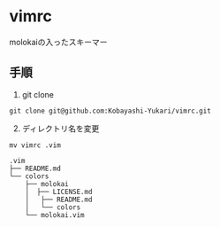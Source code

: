 # vimrc

molokaiの入ったスキーマー

## 手順

1. git clone

```
git clone git@github.com:Kobayashi-Yukari/vimrc.git
```

2. ディレクトリ名を変更

```
mv vimrc .vim
```

```
.vim
├── README.md
└── colors
    ├── molokai
    │  ├── LICENSE.md
    │   ├── README.md
    │   └── colors
    └── molokai.vim
```
